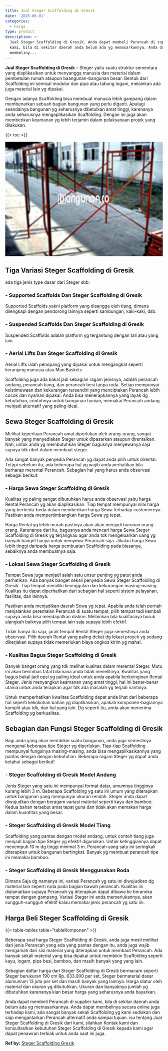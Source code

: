 ```yaml
---
title: Jual Steger Scaffolding di Gresik
date: '2025-06-01'
categories:
  - harga
type: product
description: >-
  Jual Steger Scaffolding di Gresik. Anda dapat membeli Perancah di supplier
  kami, bila di sekitar daerah anda belum ada yg memasarkannya. Anda dapat
  membeliny...
---
```


**Jual Steger Scaffolding di Gresik** – Steger yaitu suatu struktur sementara yang diaplikasikan untuk menyangga manusia dan material dalam pembetulan rumah ataupun baangunan-bangunan besar. Bentuk dari Scaffolding ini semisal modular dan pipa atau tabung logam, melainkan ada juga material lain yg dipakai.

Dengan adanya Scaffolding bisa membuat manusia lebih gampang dalam membenarkan sebuah bagian bangunan yang perlu diganti. Apalagi seandainya bangunan yg seharusnya dibetulkan amat tinggi, karenanya anda seharusnya mengaplikasikan Scaffolding. Dengan ini juga akan memberikan keamanan yg lebih terjamin dalam pelaksanaan projek yang dilakukan.

{{< toc >}}

![Jual Steger Scaffolding di Gresik](/images/sewa-scaffolding-steger-29.png)

## Tiga Variasi Steger Scaffolding di Gresik

ada tiga jenis type dasar dari Steger sbb:

### \- Supported Scaffolds Dan Steger Scaffolding di Gresik

Supported Scaffolds yakni platform yang disangga oleh tiang, dimana dilengkapi dengan pendorong lainnya seperti sambungan, kaki-kaki, dsb.

### \- Suspended Scaffolds Dan Steger Scaffolding di Gresik

Suspended Scaffolds adalah platform yg tergantung dengan tali atau yang lain.

### \- Aerial Lifts Dan Steger Scaffolding di Gresik

Aerial Lifts ialah penopang yang dipakai untuk mengangkat seperti keranjang manusia atau Man Baskets

Scaffolding juga ada bakal jadi sebagian ragam jenisnya, adalah perancah andang, perancah tiang, dan perancah besi tanpa roda. Setiap mempunyai keistimewaan dan kekurangan tersendiri yang menciptakan Perancah lebih cocok dan nyaman dipakai. Anda bisa menerapkannya yang layak dg kebutuhan, contohnya untuk bangunan hunian, memakai Perancah andang menjadi alternatif yang paling ideal.

## Sewa Steger Scaffolding di Gresik

Melihat keperluan Perancah amat diperlukan oleh orang-orang, sangat banyak yang menyediakan Steger untuk dipasarkan ataupun direntalkan. Nah, untuk anda yg membutuhkan Steger bagusnya menyewanya saja supaya tdk ribet dalam membuat steger.

Ada sangat banyak penyedia Perancah yg dapat anda pilih untuk dirental. Tetapi sebelum itu, ada beberapa hal yg wajib anda perhatikan bila berharap merental Perancah. Sebagian hal yang harus anda observasi sebagai berikut:

### \- Harga Sewa Steger Scaffolding di Gresik

Kualitas yg paling sangat dibutuhkan harus anda observasi yaitu harga Rental Perancah yg akan diaplikasikan. Tiap tempat mempunyai nilai harga yang berbeda-beda dalam memberikan harga Sewa terhadap customernya. Pastikan anda mempertimbangkan harga Sewa yg tepat.

Harga Rental yg lebih murah pastinya akan akan menjadi buronan orang-orang. Karenanya dari itu, bagusnya anda mencari harga Sewa Steger Scaffolding di Gresik yg terjangkau agar anda tdk mengeluarkan uang yg banyak banget hanya untuk menyewa Perancah saja. Jikalau harga Sewa lebih tinggi daripada harga pembuatan Scaffolding pada biasanya, sebaiknya anda membuatnya saja.

### \- Lokasi Sewa Steger Scaffolding di Gresik

Tempat Sewa juga menjadi salah satu unsur penting yg patut anda perhatikan. Ada banyak banget sekali penyedia Sewa Steger Scaffolding di Gresik. Tiap tempat memiliki keunggulan dan kekurangan masing-masing. Kualitas itu dapat diperhatikan dari sebagian hal seperti sistem pelayanan, fasilitas, dan lainnya.

Pastikan anda menjadikan daerah Sewa yg tepat. Apabila anda telah pernah menjalankan perentalan Perancah di suatu tempat, pilih tempat tadi kembali supaya anda bisa mendapatkan diskon. Melainkan bila kualitasnya buruk alangkah baiknya pilih tempat lain saja supaya lebih efektif.

Tidak hanya itu saja, jarak tempat Rental Steger juga semestinya anda observasi. Pilih daerah Rental yang paling dekat dg lokasi proyek yg sedang dikerjakan supaya tidak memerlukan biaya ongkos kirim yg mahal.

### \- Kualitas Bagus Steger Scaffolding di Gresik

Banyak banget orang yang tdk melihat kualitas dalam merental Steger. Mutu ini akan berimbas fatal bilamana anda tidak menelitinya. Kwalitas yang bagus bakal jadi opsi yg paling ideal untuk anda apabila berkeinginan Rental Steger. Jenis menyangkut keamanan yang amat tinggi, hal ini benar-benar utama untuk anda terapkan agar tdk ada masalah yg terjadi nantinya.

Untuk memperhatikan kwalitas Scaffolding dapat anda lihat dari beberapa hal seperti kekokohan bahan yg diaplikasikan, apakah komponen-bagiannya komplit atau tdk, dan hal yang lain. Dg seperti itu, anda akan menerima Scaffolding yg berkualitas.

## Sebagian dan Fungsi Steger Scaffolding di Gresik

Bagi anda yang akan membikin suatu bangunan, anda juga semestinya mengenal beberapa tipe Steger yg diperlukan. Tiap-tiap Scaffolding mempunyai fungsinya masing-masing, anda bisa mengaplikasikannya yang pantas dengan dengan kebutuhan. Beberapa ragam Steger yg dapat anda ketahui sebagai berikut!

### \- Steger Scaffolding di Gresik Model Andang

Jenis Steger yang satu ini mempunyai format datar, umumnya tingginya kurang lebih 3 m. Beberapa Scaffolding yg satu ini umum yang diterapkan untuk bangunan yang mempunyai ukuran rendah. Steger anda dapat diwujudkan dengan beragam variasi material seperti kayu dan bamboo. Kedua bahan tersebut amat tepat guna dan tidak akan memakan harga dalam kuantitas yang besar.

### \- Steger Scaffolding di Gresik Model Tiang

Scaffolding yang pantas dengan model andang, untuk contoh tiang juga menjadi bagian tipe Steger yg efektif digunakan. Untuk ketinggiannya dapat menempuh 10 m dg tinggi minimal 3 m. Perancah yang satu ini seringkali diterapkan untuk bangunan bertingkat. Banyak yg membuat perancah tipe ini memakai bamboo.

### \- Steger Scaffolding di Gresik Menggunakan Roda

Dimana Saja dg namanya ini, variasi Perancah yg satu ini diwujudkan dg material lain seperti roda pada bagian bawah perancah. Kualitas ini dialamatkan supaya Perancah yg diterapkan dapat dibawa ke beraneka tempat dengan gampang. Variasi Steger ini anda memerlukannya, akan sungguh-sungguh efektif kalau memakai jenis perancah yg satu ini.

## Harga Beli Steger Scaffolding di Gresik

{{< table-tables table="tableKomponen" >}}

Beberapa soal harga Steger Scaffolding di Gresik, anda juga mesti melihat dari jenis Perancah yang ada yang pantas dengan itu, anda juga wajib mengamati dari sisi material yang diterapkan untuk membaut Perancah. Ada banyak sekali material yang bisa dipakai untuk membikin Scaffolding seperti kayu, logam, pipa besi, bamboo, dan masih banyak yang yang lain.

Sebagian daftar harga dari Steger Scaffolding di Gresik bermacam seperti Steger berukuran 190 cm Rp. 633.000 per set, Steger bermaterial dasar alumunium 13 juta per set dan masih banyak yang lainnya. Harga diatur oleh material dan ukuran yg dibutuhkan. Ukuran dan banyaknya jumlah yg dibutuhkan karenanya kian besar harga yang seharusnya anda bayarkan.

Anda dapat membeli Perancah di supplier kami, bila di sekitar daerah anda belum ada yg memasarkannya. Anda dapat membelinya secara online juga terhadap kami, ada sangat banyak sekali Scaffolding yg kami sediakan dan siap mengantarkan Perancah alternatif anda sampai tujuan. isu tentang Jual Steger Scaffolding di Gresik dari kami, silahkan Kontak kami dan konsultasikan kebutuhan Steger Scaffolding di Gresik kepada kami agar dapat penawran terbiak untuk anda saat ini juga.

**Ref by:** [Steger Scaffolding Gresik](https://id.wikipedia.org/wiki/Steger)
